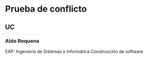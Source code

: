 # Prueba de conflicto
## UC
### Aldo Requena 
EAP: Ingeniería de Sistemas e Informática
Construcción de software